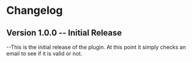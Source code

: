 # Changelog
##  Version 1.0.0 --  Initial Release
--This is the initial release of the plugin. At this point it simply checks an email to see if it is valid or not.